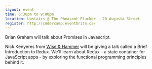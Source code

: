 ```yaml
---
layout: event
time: 6:30pm to 9:00pm
location: Upstairs @ The Pheasant Plucker - 20 Augusta Street
register: http://codercamp.eventbrite.ca/
---
```


Brian Graham will talk about Promises in Javascript.

Nick Kenyeres from [Wise & Hammer](https://wiseandhammer.com) will be giving a talk called a Brief Introduction to Redux. We'll learn about Redux - a state container for JavaScript apps - by exploring the functional programming principles behind it.


